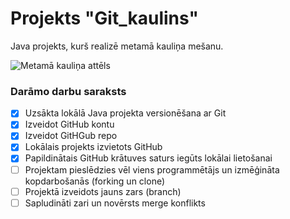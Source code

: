 # Projekts "Git_kaulins"
Java projekts, kurš realizē metamā kauliņa mešanu.

![Metamā kauliņa attēls](https://pngimg.com/uploads/dice/dice_PNG49.png)

### **Darāmo darbu saraksts**
- [x] Uzsākta lokālā Java projekta versionēšana ar Git
- [x] Izveidot GitHub kontu
- [x] Izveidot GitHGub repo
- [x] Lokālais projekts izvietots GitHub
- [x] Papildinātais GitHub krātuves saturs iegūts lokālai lietošanai
- [ ] Projektam pieslēdzies vēl viens programmētājs un izmēģināta kopdarbošanās (forking un clone)
- [ ] Projektā izveidots jauns zars (branch)
- [ ] Sapludināti zari un novērsts merge konflikts
